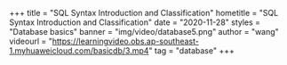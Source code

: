 +++
    title = "SQL Syntax Introduction and Classification"
    hometitle = "SQL Syntax Introduction and Classification"
    date = "2020-11-28"
    styles = "Database basics"
    banner = "img/video/database5.png"
    author = "wang"
    videourl = "https://learningvideo.obs.ap-southeast-1.myhuaweicloud.com/basicdb/3.mp4" 
    tag = "database"
+++